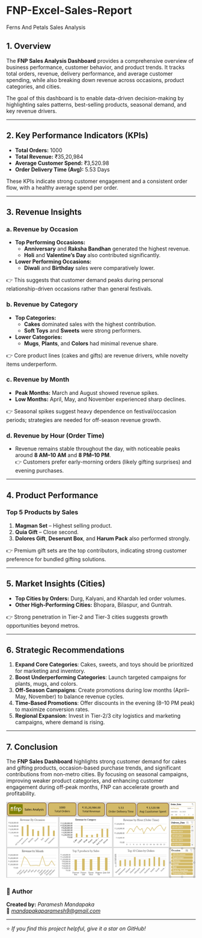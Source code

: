 # FNP-Excel-Sales-Report
Ferns And Petals Sales Analysis

## 1. Overview  
The **FNP Sales Analysis Dashboard** provides a comprehensive overview of business performance, customer behavior, and product trends. It tracks total orders, revenue, delivery performance, and average customer spending, while also breaking down revenue across occasions, product categories, and cities.  

The goal of this dashboard is to enable data-driven decision-making by highlighting sales patterns, best-selling products, seasonal demand, and key revenue drivers.  

---
## 2. Key Performance Indicators (KPIs)  
- **Total Orders:** 1000  
- **Total Revenue:** ₹35,20,984  
- **Average Customer Spend:** ₹3,520.98  
- **Order Delivery Time (Avg):** 5.53 Days  

These KPIs indicate strong customer engagement and a consistent order flow, with a healthy average spend per order.  

---

## 3. Revenue Insights  

### a. Revenue by Occasion  
- **Top Performing Occasions:**  
  - **Anniversary** and **Raksha Bandhan** generated the highest revenue.  
  - **Holi** and **Valentine’s Day** also contributed significantly.  
- **Lower Performing Occasions:**  
  - **Diwali** and **Birthday** sales were comparatively lower.  

👉 This suggests that customer demand peaks during personal relationship-driven occasions rather than general festivals.  

### b. Revenue by Category  
- **Top Categories:**  
  - **Cakes** dominated sales with the highest contribution.  
  - **Soft Toys** and **Sweets** were strong performers.  
- **Lower Categories:**  
  - **Mugs**, **Plants**, and **Colors** had minimal revenue share.  

👉 Core product lines (cakes and gifts) are revenue drivers, while novelty items underperform.  

### c. Revenue by Month  
- **Peak Months:** March and August showed revenue spikes.  
- **Low Months:** April, May, and November experienced sharp declines.  

👉 Seasonal spikes suggest heavy dependence on festival/occasion periods; strategies are needed for off-season revenue growth.  

### d. Revenue by Hour (Order Time)  
- Revenue remains stable throughout the day, with noticeable peaks around **8 AM–10 AM** and **8 PM–10 PM**.  
👉 Customers prefer early-morning orders (likely gifting surprises) and evening purchases.  

---

## 4. Product Performance  

### Top 5 Products by Sales  
1. **Magman Set** – Highest selling product.  
2. **Quia Gift** – Close second.  
3. **Dolores Gift**, **Deserunt Box**, and **Harum Pack** also performed strongly.  

👉 Premium gift sets are the top contributors, indicating strong customer preference for bundled gifting solutions.  

---

## 5. Market Insights (Cities)  
- **Top Cities by Orders:** Durg, Kalyani, and Khardah led order volumes.  
- **Other High-Performing Cities:** Bhopara, Bilaspur, and Guntrah.  

👉 Strong penetration in Tier-2 and Tier-3 cities suggests growth opportunities beyond metros.  

---

## 6. Strategic Recommendations  
1. **Expand Core Categories**: Cakes, sweets, and toys should be prioritized for marketing and inventory.  
2. **Boost Underperforming Categories**: Launch targeted campaigns for plants, mugs, and colors.  
3. **Off-Season Campaigns**: Create promotions during low months (April–May, November) to balance revenue cycles.  
4. **Time-Based Promotions**: Offer discounts in the evening (8–10 PM peak) to maximize conversion rates.  
5. **Regional Expansion**: Invest in Tier-2/3 city logistics and marketing campaigns, where demand is rising.  

---

## 7. Conclusion  
The **FNP Sales Dashboard** highlights strong customer demand for cakes and gifting products, occasion-based purchase trends, and significant contributions from non-metro cities. By focusing on seasonal campaigns, improving weaker product categories, and enhancing customer engagement during off-peak months, FNP can accelerate growth and profitability.  

![FNP Dashboard](https://github.com/Paramesh-Mandapaka/FNP-Excel-Sales-Report/blob/main/FNP%20Dashboard.PNG)



### 🏁 Author
**Created by:** *Paramesh Mandapaka*  
📧 *mandapakaparamesh9@gmail.com*

---

⭐ *If you find this project helpful, give it a star on GitHub!*  

